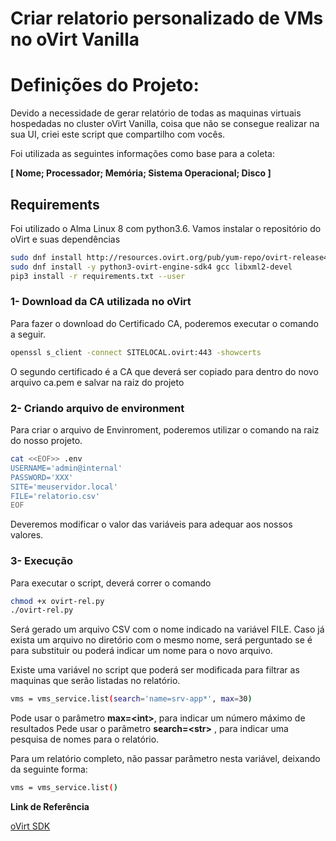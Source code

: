 # Criar relatorio personalizado de VMs no oVirt Vanilla

# Definições do Projeto:
Devido a necessidade de gerar relatório de todas as maquinas virtuais hospedadas no
cluster oVirt Vanilla, coisa que não se consegue realizar na sua UI, criei este script
que compartilho com vocês.

Foi utilizada as seguintes informações como base para a coleta:

**[ Nome; Processador; Memória; Sistema Operacional; Disco ]**

## Requirements
Foi utilizado o Alma Linux 8 com python3.6.
Vamos instalar o repositório do oVirt e suas dependências
 ```bash
sudo dnf install http://resources.ovirt.org/pub/yum-repo/ovirt-release44.rpm
sudo dnf install -y python3-ovirt-engine-sdk4 gcc libxml2-devel
pip3 install -r requirements.txt --user
 ```
### 1- Download da CA utilizada no oVirt
Para fazer o download do Certificado CA, poderemos executar o comando a seguir.
```bash
openssl s_client -connect SITELOCAL.ovirt:443 -showcerts
```
O segundo certificado é a CA que deverá ser copiado para dentro do novo arquivo ca.pem e salvar na raiz do projeto

### 2- Criando arquivo de environment

Para criar o arquivo de Envinroment, poderemos utilizar o comando na raiz do nosso projeto.

 ```bash
cat <<EOF>> .env
USERNAME='admin@internal'
PASSWORD='XXX'
SITE='meuservidor.local'
FILE='relatorio.csv'
EOF
 ```
Deveremos modificar o valor das variáveis para adequar aos nossos valores.

### 3- Execução
Para executar o script, deverá correr o comando
```bash
chmod +x ovirt-rel.py
./ovirt-rel.py
```

Será gerado um arquivo CSV com o nome indicado na variável FILE. Caso já exista um arquivo
no diretório com o mesmo nome, será perguntado se é para substituir ou poderá indicar um nome
para o novo arquivo.

Existe uma variável no script que poderá ser modificada para filtrar as maquinas que serão listadas no relatório.

```bash
vms = vms_service.list(search='name=srv-app*', max=30)
```

Pode usar o parâmetro **max=\<int>**, para indicar um número máximo de resultados
Pede usar o parâmetro **search=\<str>** , para indicar uma pesquisa de nomes para o relatório.

Para um relatório completo, não passar parâmetro nesta variável, deixando da seguinte forma:
```bash
vms = vms_service.list()
```


**Link de Referência**

[oVirt SDK](https://www.ovirt.org/documentation/doc-Python_SDK_Guide/#Installing_the_Software_Development_Kit)